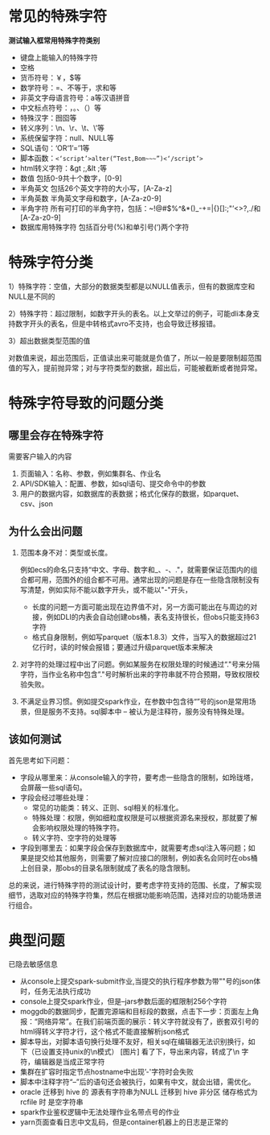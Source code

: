 # 常见的特殊字符

**测试输入框常用特殊字符类别**

- 键盘上能输入的特殊字符
- 空格
- 货币符号：￥，$等
- 数学符号：=、不等于，求和等
- 非英文字母语言符号：a等汉语拼音
- 中文标点符号：，。、（）等
- 特殊汉字：囫囵等
- 转义序列：\n、\r、\t、\’等
- 系统保留字符：null、NULL等
- SQL语句：‘OR‘1’=’1等
- 脚本函数：`<‘script’>alter(“Test,Bom~~~”)<‘/script’>`
- html转义字符：&gt ;,&lt ;等
- 数值 包括0-9共十个数字，[0-9]
- 半角英文 包括26个英文字符的大小写，[A-Za-z]
- 半角英数 半角英文字母和数字，[A-Za-z0-9]
- 半角字符 所有可打印的半角字符，包括：~!@#$%^&*()_-+=|{}[]:;"’<>?,./和[A-Za-z0-9]
- 数据库用特殊字符 包括百分号(%)和单引号(‘)两个字符

# 特殊字符分类

1）特殊字符：空值，大部分的数据类型都是以NULL值表示，但有的数据库空和NULL是不同的

2）特殊字符：超过限制，如数字开头的表名。以上文举过的例子，可能dli本身支持数字开头的表名，但是中转格式avro不支持，也会导致迁移报错。

3）超出数据类型范围的值

对数值来说，超出范围后，正值读出来可能就是负值了，所以一般是要限制超范围值的写入，提前抛异常；对与字符类型的数据，超出后，可能被截断或者抛异常。

# 特殊字符导致的问题分类

## 哪里会存在特殊字符

需要客户输入的内容

1. 页面输入：名称、参数，例如集群名、作业名
2. API/SDK输入：配置、参数，如sql语句、提交命令中的参数
3. 用户的数据内容，如数据库的表数据；格式化保存的数据，如parquet、csv、json

## 为什么会出问题

1. 范围本身不对：类型或长度。

   例如ecs的命名只支持“中文、字母、数字和_、-、."，就需要保证范围内的组合都可用，范围外的组合都不可用。通常出现的问题是存在一些隐含限制没有写清楚，例如实际不能以数字开头，或不能以"-"开头，

   - 长度的问题一方面可能出现在边界值不对，另一方面可能出在与周边的对接，例如DLI的内表会自动创建obs桶，表名支持很长，但obs只能支持63字符
   - 格式自身限制，例如写parquet（版本1.8.3）文件，当写入的数据超过21亿行时，读的时候会报错；要通过升级parquet版本来解决

2. 对字符的处理过程中出了问题。例如某服务在权限处理的时候通过“."号来分隔字符，当作业名称中包含”."号时解析出来的字符串就不符合预期，导致权限校验失败。

3. 不满足业界习惯。例如提交spark作业，在参数中包含待“”号的json是常用场景，但是服务不支持。sql脚本中 – 被认为是注释符，服务没有特殊处理。

## 该如何测试

首先思考如下问题：

- 字段从哪里来：从console输入的字符，要考虑一些隐含的限制，如玲珑塔，会屏蔽一些sql语句。
- 字段会经过哪些处理：
  - 常见的功能类：转义、正则、sql相关的标准化。
  - 特殊处理：权限，例如细粒度权限是可以根据资源名来授权，那就要了解会影响权限处理的特殊字符。
  - 转义字符、空字符的处理等
- 字段到哪里去：如果字段会保存到数据库中，就需要考虑sql注入等问题；如果是提交给其他服务，则需要了解对应接口的限制，例如表名会同时在obs桶上创目录，那obs的目录名限制就成了表名的隐含限制。

总的来说，进行特殊字符的测试设计时，要考虑字符支持的范围、长度，了解实现细节，选取对应的特殊字符集，然后在根据功能影响范围，选择对应的功能场景进行组合。

# 典型问题

已隐去敏感信息

- 从console上提交spark-submit作业,当提交的执行程序参数为带""号的json体时，任务无法执行成功
- console上提交spark作业，但是–jars参数后面的框限制256个字符
- moggdb的数据同步，配置完源端和目标段的数据，点击下一步：页面左上角报：“网络异常”。在我们前端页面的展示：转义字符就没有了，嵌套双引号的html得转义字符才行，这个格式不能直接解析json格式
- 脚本导出，对脚本语句换行处理不友好，相关sql在编辑器无法识别换行，如下（已设置支持unix的\n模式） [图片] 看了下，导出来内容，转成了\n 字符，编辑器是当成正常字符
- 集群在扩容时指定节点hostname中出现’-'字符时会失败
- 脚本中注释字符“–”后的语句还会被执行，如果有中文，就会出错，需优化。
- oracle 迁移到 hive 的
  源表有字符串为NULL 迁移到 hive 非分区 储存格式为rcfile 时 是空字符串
- spark作业鉴权逻辑中无法处理作业名带点号的作业
- yarn页面查看日志中文乱码，但是container机器上的日志是正常的
